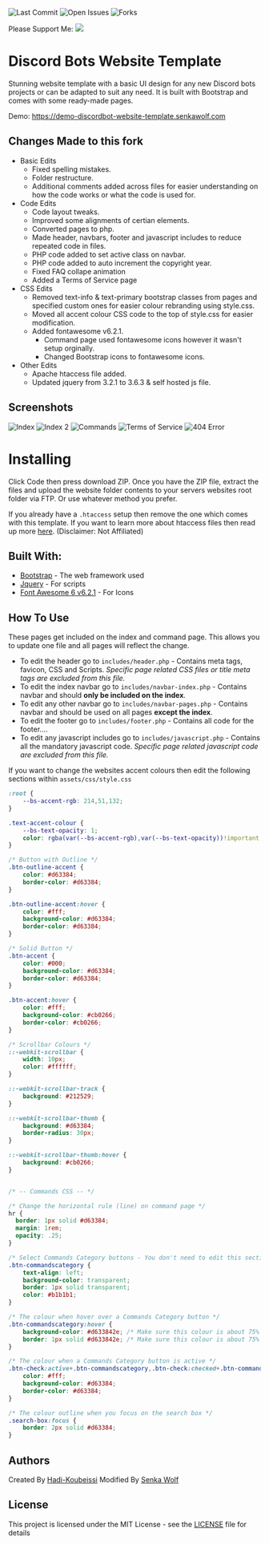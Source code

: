 ![Last Commit](https://img.shields.io/github/last-commit/SenkaWolf/Discord-Bot-Website-Template?style=for-the-badge) ![Open Issues](https://img.shields.io/github/issues/SenkaWolf/Discord-Bot-Website-Template?style=for-the-badge) ![Forks](https://img.shields.io/github/forks/SenkaWolf/Discord-Bot-Website-Template?style=for-the-badge)

Please Support Me: [![](https://img.shields.io/endpoint?url=https://raw.githubusercontent.com/mudlabs/shieldsio/endpoint/badges/paypal-me.json)](https://www.paypal.me/SenkaWolf)


# Discord Bots Website Template
Stunning website template with a basic UI design for any new Discord bots projects or can be adapted to suit any need. It is built with Bootstrap and comes with some ready-made pages.

Demo: https://demo-discordbot-website-template.senkawolf.com

## Changes Made to this fork
* Basic Edits
	* Fixed spelling mistakes.
	* Folder restructure.
	* Additional comments added across files for easier understanding on how the code works or what the code is used for.
* Code Edits
	* Code layout tweaks.
	* Improved some alignments of certian elements.
	* Converted pages to php.
	* Made header, navbars, footer and javascript includes to reduce repeated code in files.
	* PHP code added to set active class on navbar.
	* PHP code added to auto increment the copyright year.
	* Fixed FAQ collape animation
	* Added a Terms of Service page
* CSS Edits
	* Removed text-info & text-primary bootstrap classes from pages and specified custom ones for easier colour rebranding using style.css.
	* Moved all accent colour CSS code to the top of style.css for easier modification.
	* Added fontawesome v6.2.1.
		* Command page used fontawesome icons however it wasn't setup orginally.
		* Changed Bootstrap icons to fontawesome icons.
* Other Edits
	* Apache htaccess file added.
	* Updated jquery from 3.2.1 to 3.6.3 & self hosted js file.

## Screenshots

![Index](https://raw.githubusercontent.com/SenkaWolf/Discord-Bot-Website-Template/Main/screenshots/index.png)
![Index 2](https://raw.githubusercontent.com/SenkaWolf/Discord-Bot-Website-Template/Main/screenshots/index2.png)
![Commands](https://raw.githubusercontent.com/SenkaWolf/Discord-Bot-Website-Template/Main/screenshots/commands.png)
![Terms of Service](https://raw.githubusercontent.com/SenkaWolf/Discord-Bot-Website-Template/Main/screenshots/tos.png)
![404 Error](https://raw.githubusercontent.com/SenkaWolf/Discord-Bot-Website-Template/Main/screenshots/404.png)


# Installing
Click Code then press download ZIP. Once you have the ZIP file, extract the files and upload the website folder contents to your servers websites root folder via FTP. Or use whatever method you prefer.

If you already have a `.htaccess` setup then remove the one which comes with this template. If you want to learn more about htaccess files then read up more [here](https://developer.mozilla.org/en-US/docs/Learn/Server-side/Apache_Configuration_htaccess). (Disclaimer: Not Affiliated)

## Built With: 

* [Bootstrap](https://getbootstrap.com/) - The web framework used
* [Jquery](https://jquery.com/) - For scripts
* [Font Awesome 6 v6.2.1](https://fontawesome.com) - For Icons

## How To Use

These pages get included on the index and command page. This allows you to update one file and all pages will reflect the change.
* To edit the header go to `includes/header.php` - Contains meta tags, favicon, CSS and Scripts. _Specific page related CSS files or title meta tags are excluded from this file._
* To edit the index navbar go to `includes/navbar-index.php` - Contains navbar and should **only be included on the index**.
* To edit any other navbar go to `includes/navbar-pages.php` - Contains navbar and should be used on all pages **except the index**.
* To edit the footer go to `includes/footer.php` - Contains all code for the footer....
* To edit any javascript includes go to `includes/javascript.php` - Contains all the mandatory javascript code. _Specific page related javascript code are excluded from this file._

If you want to change the websites accent colours then edit the following sections within `assets/css/style.css`
```CSS
:root {
	--bs-accent-rgb: 214,51,132;
}

.text-accent-colour {
	--bs-text-opacity: 1;
	color: rgba(var(--bs-accent-rgb),var(--bs-text-opacity))!important;
}

/* Button with Outline */
.btn-outline-accent {
	color: #d63384;
	border-color: #d63384;
}

.btn-outline-accent:hover {
	color: #fff;
	background-color: #d63384;
	border-color: #d63384;
}

/* Solid Button */
.btn-accent {
	color: #000;
	background-color: #d63384;
	border-color: #d63384;
}

.btn-accent:hover {
	color: #fff;
	background-color: #cb0266;
	border-color: #cb0266;
}

/* Scrollbar Colours */
::-webkit-scrollbar {
	width: 10px;
	color: #ffffff;
}

::-webkit-scrollbar-track {
	background: #212529;
}

::-webkit-scrollbar-thumb {
	background: #d63384;
	border-radius: 30px;
}

::-webkit-scrollbar-thumb:hover {
	background: #cb0266;
}


/* -- Commands CSS -- */

/* Change the horizontal rule (line) on command page */
hr {
  border: 1px solid #d63384;
  margin: 1rem;
  opacity: .25;
}

/* Select Commands Category buttons - You don't need to edit this section*/
.btn-commandscategory {
	text-align: left;
	background-color: transparent;
	border: 1px solid transparent;
	color: #b1b1b1;
}

/* The colour when hover over a Commands Category button */
.btn-commandscategory:hover {
	background-color: #d633842e; /* Make sure this colour is about 75% opaque for good looking results */
	border: 1px solid #d633842e; /* Make sure this colour is about 75% opaque for good looking results */
}

/* The colour when a Commands Category button is active */
.btn-check:active+.btn-commandscategory,.btn-check:checked+.btn-commandscategory,.btn-commandscategory.active,.btn-commandscategory:active,.show>.btn-commandscategory.dropdown-toggle {
	color: #fff;
	background-color: #d63384;
	border-color: #d63384;
}

/* The colour outline when you focus on the search box */
.search-box:focus {
	border: 2px solid #d63384;
}

```

## Authors

Created By [Hadi-Koubeissi](https://github.com/Hadi-Koubeissi)
Modified By [Senka Wolf](https://github.com/SenkaWolf)

## License

This project is licensed under the MIT License - see the [LICENSE](LICENSE) file for details